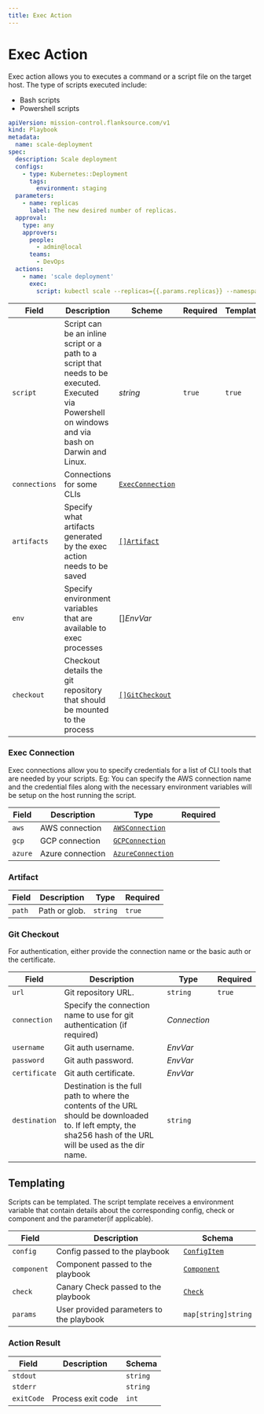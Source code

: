 ```yaml
---
title: Exec Action
---
```


# <Icon name="console"/> Exec Action

Exec action allows you to executes a command or a script file on the target host. The type of scripts executed include:

- Bash scripts
- Powershell scripts

```yaml title="scale-deployment.yaml"
apiVersion: mission-control.flanksource.com/v1
kind: Playbook
metadata:
  name: scale-deployment
spec:
  description: Scale deployment
  configs:
    - type: Kubernetes::Deployment
      tags:
        environment: staging
  parameters:
    - name: replicas
      label: The new desired number of replicas.
  approval:
    type: any
    approvers:
      people:
        - admin@local
      teams:
        - DevOps
  actions:
    - name: 'scale deployment'
      exec:
        script: kubectl scale --replicas={{.params.replicas}} --namespace={{.config.tags.namespace}} deployment {{.config.name}}
```

| Field         | Description                                                                                                                                          | Scheme                                                                          | Required | Templatable |
| ------------- | ---------------------------------------------------------------------------------------------------------------------------------------------------- | ------------------------------------------------------------------------------- | -------- | ----------- |
| `script`      | Script can be an inline script or a path to a script that needs to be executed. Executed via Powershell on windows and via bash on Darwin and Linux. | _string_                                                                        | `true`   | `true`      |
| `connections` | Connections for some CLIs                                                                                                                            | [`ExecConnection`](#exec-connection)                                            |          |             |
| `artifacts`   | Specify what artifacts generated by the exec action needs to be saved                                                                                | [`[]Artifact`](#artifact)                                                       |          |             |
| `env`         | Specify environment variables that are available to exec processes                                                                                   | <CommonLink to="secrets">[]*EnvVar*</CommonLink> |          |             |
| `checkout`    | Checkout details the git repository that should be mounted to the process                                                                            | [`[]GitCheckout`](#git-checkout)                                                |          |             |

### Exec Connection

Exec connections allow you to specify credentials for a list of CLI tools that are needed by your scripts. Eg: You can specify the AWS connection name and the credential files along with the necessary environment variables
will be setup on the host running the script.

| Field   | Description      | Type                                                            | Required |
| ------- | ---------------- | --------------------------------------------------------------- | -------- |
| `aws`   | AWS connection   | [`AWSConnection`](../references/connections#aws-connection)     |          |
| `gcp`   | GCP connection   | [`GCPConnection`](../references/connections#gcp-connection)     |          |
| `azure` | Azure connection | [`AzureConnection`](../references/connections#azure-connection) |          |

### Artifact

| Field  | Description   | Type     | Required |
| ------ | ------------- | -------- | -------- |
| `path` | Path or glob. | `string` | `true`   |

### Git Checkout

For authentication, either provide the connection name or the basic auth or the certificate.

| Field         | Description                                                  | Type                                                  | Required |
| ------------- | ------------------------------------------------------------ | ----------------------------------------------------- | -------- |
| `url`         | Git repository URL.                                          | `string`                                              | `true`   |
| `connection`  | Specify the connection name to use for git authentication (if required) | <CommonLink to="connection">*Connection*</CommonLink> |          |
| `username`    | Git auth username.                                           | <CommonLink to="secrets">*EnvVar*</CommonLink>        |          |
| `password`    | Git auth password.                                           | <CommonLink to="secrets">*EnvVar*</CommonLink>        |          |
| `certificate` | Git auth certificate.                                        | <CommonLink to="secrets">*EnvVar*</CommonLink>        |          |
| `destination` | Destination is the full path to where the contents of the URL should be downloaded to. If left empty, the sha256 hash of the URL will be used as the dir name. | `string`                                              |          |

## Templating

Scripts can be templated. The script template receives a environment variable that contain details about the corresponding config, check or component and the parameter(if applicable).

| Field       | Description                              | Schema                                       |
| ----------- | ---------------------------------------- | -------------------------------------------- |
| `config`    | Config passed to the playbook            | [`ConfigItem`](./reference/config-db/config-item) |
| `component` | Component passed to the playbook         | [`Component`](../references/component.md)    |
| `check`     | Canary Check passed to the playbook      | [`Check`](/reference/canary-checker/checl)            |
| `params`    | User provided parameters to the playbook | `map[string]string`                          |



### Action Result

| Field      | Description       | Schema   |
| ---------- | ----------------- | -------- |
| `stdout`   |                   | `string` |
| `stderr`   |                   | `string` |
| `exitCode` | Process exit code | `int`    |


